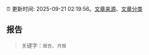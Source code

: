 :alarm_clock: 更新时间: 2025-09-21 02:19:56。[文章来源](/README.md)、[文章分类](/TAGS.md)

## 报告


> 关键字：`报告`、`月报`



